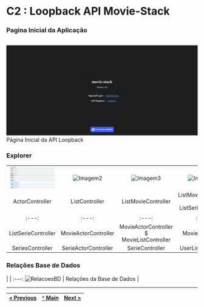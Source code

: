 # C2 : Loopback API Movie-Stack

### Pagina Inicial da Aplicação
| |
:---: |
![An alternative description](img/1.png)
Página Inicial da API Loopback


### Explorer
| | | | |
:---: | :---: | :---: | :---:
![Imagem1](img/actorcontroller.png) | ![Imagem2](img/2.png) | ![Imagem3](img/3.png) | ![Imagem4](img/4.png)
ActorController |  ListController | ListMovieController | ListMovieController & ListSerieController | 
| | | | |
:---: | :---: | :---: | :---:
ListSerieController | MovieActorController | MovieActorController $ MovieListController | MovieController |
SeriesController | SerieActorController | SerieController | UserListController | User Controller


### Relações Base de Dados
| |
:---:
![RelacoesBD](https://github.com/RackITPW/report/blob/main/bd/relacoesBD/modelo.PNG) |
Relações da Base de Dados |



---
[< Previous](c1.md) | [^ Main](https://github.com/movie-stack/report-main/tree/main/docs) | [Next >](c3.md)
:--- | :---: | ---: 
